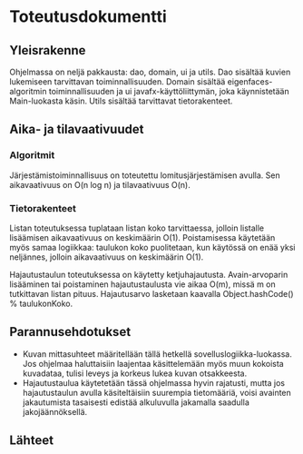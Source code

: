 # Toteutusdokumentti

## Yleisrakenne

Ohjelmassa on neljä pakkausta: dao, domain, ui ja utils. Dao sisältää kuvien lukemiseen tarvittavan toiminnallisuuden. Domain sisältää eigenfaces-algoritmin toiminnallisuuden ja ui javafx-käyttöliittymän, joka käynnistetään Main-luokasta käsin. Utils sisältää tarvittavat tietorakenteet.

## Aika- ja tilavaativuudet

### Algoritmit

Järjestämistoiminnallisuus on toteutettu lomitusjärjestämisen avulla. Sen aikavaativuus on O(n log n) ja tilavaativuus O(n).

### Tietorakenteet

Listan toteutuksessa tuplataan listan koko tarvittaessa, jolloin listalle lisäämisen aikavaativuus on keskimäärin O(1). Poistamisessa käytetään myös
samaa logiikkaa: taulukon koko puolitetaan, kun käytössä on enää yksi neljännes, jolloin aikavaativuus on keskimäärin O(1).

Hajautustaulun toteutuksessa on käytetty ketjuhajautusta. Avain-arvoparin lisääminen tai poistaminen hajautustaulusta vie aikaa O(m), missä m on tutkittavan listan pituus. Hajautusarvo lasketaan kaavalla Object.hashCode() % taulukonKoko.

## Parannusehdotukset

- Kuvan mittasuhteet määritellään tällä hetkellä sovelluslogiikka-luokassa. Jos ohjelmaa haluttaisiin laajentaa käsittelemään myös muun kokoista kuvadataa, tulisi leveys ja korkeus lukea kuvan otsakkeesta.
- Hajautustaulua käytetetään tässä ohjelmassa hyvin rajatusti, mutta jos hajautustaulun avulla käsiteltäisiin suurempia tietomääriä, voisi avainten jakautumista tasaisesti edistää alkuluvulla jakamalla saadulla jakojäännöksellä.

## Lähteet
